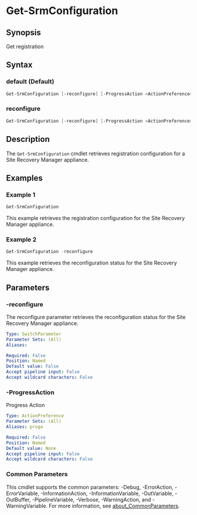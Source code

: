 # Get-SrmConfiguration

## Synopsis

Get registration

## Syntax

### default (Default)

```powershell
Get-SrmConfiguration [-reconfigure] [-ProgressAction <ActionPreference>] [<CommonParameters>]
```

### reconfigure

```powershell
Get-SrmConfiguration [-reconfigure] [-ProgressAction <ActionPreference>] [<CommonParameters>]
```

## Description

The `Get-SrmConfiguration` cmdlet retrieves registration configuration for a Site Recovery Manager appliance.

## Examples

### Example 1

```powershell
Get-SrmConfiguration
```

This example retrieves the registration configuration for the Site Recovery Manager appliance.

### Example 2

```powershell
Get-SrmConfiguration -reconfigure
```

This example retrieves the reconfiguration status for the Site Recovery Manager appliance.

## Parameters

### -reconfigure

The reconfigure parameter retrieves the reconfiguration status for the Site Recovery Manager appliance.

```yaml
Type: SwitchParameter
Parameter Sets: (All)
Aliases:

Required: False
Position: Named
Default value: False
Accept pipeline input: False
Accept wildcard characters: False
```

### -ProgressAction

Progress Action

```yaml
Type: ActionPreference
Parameter Sets: (All)
Aliases: proga

Required: False
Position: Named
Default value: None
Accept pipeline input: False
Accept wildcard characters: False
```

### Common Parameters

This cmdlet supports the common parameters: -Debug, -ErrorAction, -ErrorVariable, -InformationAction, -InformationVariable, -OutVariable, -OutBuffer, -PipelineVariable, -Verbose, -WarningAction, and -WarningVariable. For more information, see [about_CommonParameters](http://go.microsoft.com/fwlink/?LinkID=113216).
